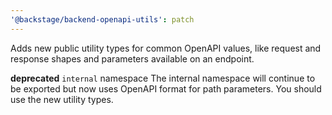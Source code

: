 ```yaml
---
'@backstage/backend-openapi-utils': patch
---
```


Adds new public utility types for common OpenAPI values, like request and response shapes and parameters available on an endpoint.

**deprecated** `internal` namespace
The internal namespace will continue to be exported but now uses OpenAPI format for path parameters. You should use the new utility types.
